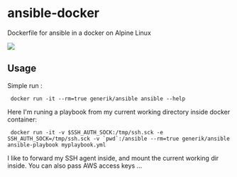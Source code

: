 # ansible-docker
Dockerfile for ansible in a docker on Alpine Linux

[![](http://badge-imagelayers.iron.io/generik/ansible:latest.svg)](http://imagelayers.iron.io/?images=generik/ansible:latest 'Get your own badge on imagelayers.iron.io')

## Usage

Simple run : 

     docker run -it --rm=true generik/ansible ansible --help

Here I'm runing a playbook from my current working directory inside docker container: 

     docker run -it -v $SSH_AUTH_SOCK:/tmp/ssh.sck -e SSH_AUTH_SOCK=/tmp/ssh.sck -v `pwd`:/ansible --rm=true generik/ansible ansible-playbook myplaybook.yml


I like to forward my SSH agent inside, and mount the current working dir inside.
You can also pass AWS access keys ... 
